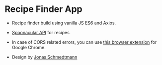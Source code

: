 # Recipe Finder App

- Recipe finder build using vanilla JS ES6 and Axios.

- [Spoonacular API](https://spoonacular.com/food-api/docs) for recipes

- In case of CORS related errors, you can use [this browser extension](https://chrome.google.com/webstore/detail/allow-cors-access-control/lhobafahddgcelffkeicbaginigeejlf?hl=en) for Google Chrome.

- Design by [Jonas Schmedtmann](https://codingheroes.io/)
